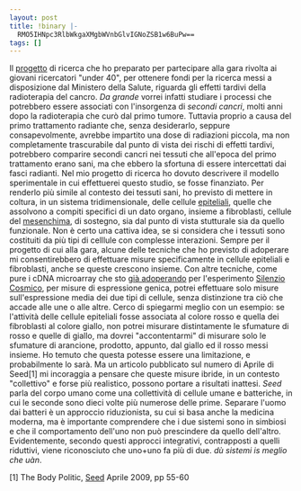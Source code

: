 ```yaml
---
layout: post
title: !binary |-
  RMO5IHNpc3RlbWkgaXMgbWVnbGlvIGNoZSB1w6BuPw==
tags: []
---
```


Il [progetto](http://www.galileonet.it/postdoc/article/124/click-progetto-chiuso) di ricerca che ho preparato per partecipare alla gara rivolta ai giovani ricercatori "under 40", per ottenere fondi per la ricerca messi a disposizione dal Ministero della Salute, riguarda gli effetti tardivi della radioterapia del cancro. *Da grande* vorrei infatti studiare i processi che potrebbero essere associati con l'insorgenza di *secondi cancri*, molti anni dopo la radioterapia che curò dal primo tumore. Tuttavia proprio a causa del primo trattamento radiante che, senza desiderarlo, seppure consapevolmente, avrebbe impartito una dose di radiazioni piccola, ma non completamente trascurabile dal punto di vista dei rischi di effetti tardivi, potrebbero comparire secondi cancri nei tessuti che all'epoca del primo trattamento erano sani, ma che ebbero la sfortuna di essere intercettati dai fasci radianti.
Nel mio progetto di ricerca ho dovuto descrivere il modello sperimentale in cui effettuerei questo studio, se fosse finanziato. Per renderlo più simile al contesto dei tessuti sani, ho previsto di mettere in coltura, in un sistema tridimensionale, delle cellule [epiteliali](http://it.wikipedia.org/wiki/Epitelio), quelle che assolvono a compiti specifici di un dato organo, insieme a fibroblasti, cellule del [mesenchima](http://it.wikipedia.org/wiki/Mesenchima), di sostegno, sia dal punto di vista stutturale sia da quello funzionale. Non è certo una cattiva idea, se si considera che i tessuti sono costituiti da più tipi di celllule con complesse interazioni.
Sempre per il progetto di cui alla gara, alcune delle tecniche che ho previsto di adoperare mi consentirebbero di effettuare misure specificamente in cellule epiteliali e fibroblasti, anche se queste crescono insieme. Con altre tecniche, come pure i cDNA microarray che sto [già adoperando](http://www.galileonet.it/postdoc/article/129/welcome-to-transcriptomics) per l'esperimento [Silenzio Cosmico](http://www.centrofermi.it/progetti/silenzio-cosmico.html), per misure di espressione genica, potrei effettuare solo misure sull'espressione media dei due tipi di cellule, senza distinzione tra ciò che accade alle une o alle altre. Cerco di spiegarmi meglio con un esempio: se l'attività delle cellule epiteliali fosse associata al colore rosso e quella dei fibroblasti al colore giallo, non potrei misurare distintamente le sfumature di rosso e quelle di giallo, ma dovrei "accontentarmi" di misurare solo le sfumature di arancione, prodotto, appunto, dal giallo ed il rosso messi insieme.
Ho temuto che questa potesse essere una limitazione, e probabilmente lo sarà. Ma un articolo pubblicato sul numero di Aprile di Seed[1] mi incoraggia a pensare che queste misure ibride, in un contesto "collettivo" e forse più realistico, possono portare a risultati inattesi. *Seed* parla del corpo umano come una collettività di cellule umane e batteriche, in cui le seconde sono dieci volte più numerose delle prime. Separare l'uomo dai batteri è un approccio riduzionista, su cui si basa anche la medicina moderna, ma è importante comprendere che i due sistemi sono in simbiosi e che il comportamento dell'uno non può prescindere da quello dell'altro. Evidentemente, secondo questi approcci integrativi, contrapposti a quelli riduttivi, viene riconosciuto che uno+uno fa più di due.
*dù sistemi is meglio che uàn*.

[1] The Body Politic, [Seed](http://seedmagazine.com/) Aprile 2009, pp 55-60
